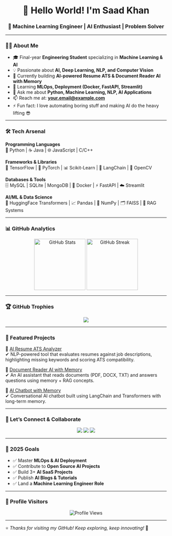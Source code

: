 <h1 align="center">👋 Hello World! I'm Saad Khan</h1>
<h3 align="center">🚀 Machine Learning Engineer | AI Enthusiast | Problem Solver</h3>

---

### 👨‍💻 About Me
- 🎓 Final-year **Engineering Student** specializing in **Machine Learning & AI**  
- 💡 Passionate about **AI, Deep Learning, NLP, and Computer Vision**  
- 🔭 Currently building **AI-powered Resume ATS & Document Reader AI with Memory**  
- 🌱 Learning **MLOps, Deployment (Docker, FastAPI, Streamlit)**  
- 💬 Ask me about **Python, Machine Learning, NLP, AI Applications**  
- 📫 Reach me at: **your.email@example.com**  
- ⚡ Fun fact: I love automating boring stuff and making AI do the heavy lifting 😎  

---

### 🛠️ Tech Arsenal
**Programming Languages**  
🐍 Python | ☕ Java | 🌐 JavaScript | C/C++  

**Frameworks & Libraries**  
🧠 TensorFlow | 🤖 PyTorch | 📊 Scikit-Learn | 📝 LangChain | 🔎 OpenCV  

**Databases & Tools**  
🗄️ MySQL | SQLite | MongoDB | 🐳 Docker | ⚡ FastAPI | ☁️ Streamlit  

**AI/ML & Data Science**  
🔗 HuggingFace Transformers | 📈 Pandas | 🧮 NumPy | 🗂️ FAISS | 🧠 RAG Systems  

---

### 📊 GitHub Analytics
<p align="center">
  <img src="https://github-readme-stats.vercel.app/api?username=saadalikhan8055&show_icons=true&theme=radical" alt="GitHub Stats" height="160"/>
  <img src="https://github-readme-streak-stats.herokuapp.com/?user=saadalikhan8055&theme=radical" alt="GitHub Streak" height="160"/>
</p>

---

### 🏆 GitHub Trophies
<p align="center">
  <img src="https://github-profile-trophy.vercel.app/?username=saadalikhan8055&theme=onedark&row=1&column=6" />
</p>

---

### 🚀 Featured Projects
📌 [AI Resume ATS Analyzer](https://github.com/saadalikhan8055/ai-resume-ats)  
✔ NLP-powered tool that evaluates resumes against job descriptions, highlighting missing keywords and scoring ATS compatibility.  

📌 [Document Reader AI with Memory](https://github.com/saadalikhan8055/document-reader-ai)  
✔ An AI assistant that reads documents (PDF, DOCX, TXT) and answers questions using memory + RAG concepts.  

📌 [AI Chatbot with Memory](https://github.com/saadalikhan8055/ai-chatbot-memory)  
✔ Conversational AI chatbot built using LangChain and Transformers with long-term memory.  

---

### 🤝 Let’s Connect & Collaborate
<p align="center">
  <a href="https://linkedin.com/in/saad-khan-7042901b8/"><img src="https://img.shields.io/badge/LinkedIn-blue?style=for-the-badge&logo=linkedin"/></a>
  <a href="https://twitter.com/saadalikhan8055"><img src="https://img.shields.io/badge/Twitter-black?style=for-the-badge&logo=twitter"/></a>
  <a href="mailto:saadalikhan8055@gmail.com"><img src="https://img.shields.io/badge/Email-red?style=for-the-badge&logo=gmail"/></a>
</p>

---

### 🎯 2025 Goals
- ✅ Master **MLOps & AI Deployment**  
- ✅ Contribute to **Open Source AI Projects**  
- ✅ Build 3+ **AI SaaS Projects**  
- ✅ Publish **AI Blogs & Tutorials**  
- ✅ Land a **Machine Learning Engineer Role**  

---

### 👀 Profile Visitors
<p align="center">
  <img src="https://komarev.com/ghpvc/?username=saadalikhan8055&style=for-the-badge&color=blue" alt="Profile Views"/>
</p>

---

⭐️ *Thanks for visiting my GitHub! Keep exploring, keep innovating!* 🚀  

